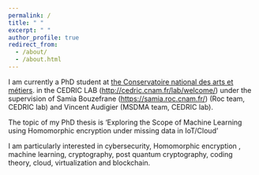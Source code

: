 ```yaml
---
permalink: /
title: " "
excerpt: " "
author_profile: true
redirect_from: 
  - /about/
  - /about.html
---
```


I am currently a PhD student at  <a href="https://www.cnam-paris.fr/cnam-paris/300-parcours-de-formation-de-bac-a-bac-8-a-paris-accueil-1053653.kjsp">the Conservatoire national des arts et métiers</a>. in the CEDRIC LAB (http://cedric.cnam.fr/lab/welcome/) under the supervision of Samia Bouzefrane (https://samia.roc.cnam.fr/) (Roc team, CEDRIC lab) and Vincent Audigier (MSDMA team, CEDRIC lab). 

The topic of my PhD thesis is ‘Exploring the Scope of Machine Learning using Homomorphic encryption under missing data in IoT/Cloud’

I am particularly interested in cybersecurity, Homomorphic encryption , machine learning, cryptography, post quantum cryptography, coding theory, cloud, virtualization and blockchain.
